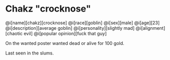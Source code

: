 # Chakz "crocknose"

@i[name][chakz][crocknose]
@i[race][goblin]
@i[sex][male]
@i[age][23]
@i[description][average goblin]
@i[personality][slightly mad]
@i[alignment][chaotic evil]
@i[popular opinion][fuck that guy]

On the wanted poster wanted dead or alive for 100 gold.

Last seen in the slums.

